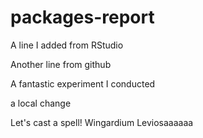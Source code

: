 # packages-report

A line I added from RStudio

Another line from github

A fantastic experiment I conducted

a local change

Let's cast a spell! Wingardium Leviosaaaaaa